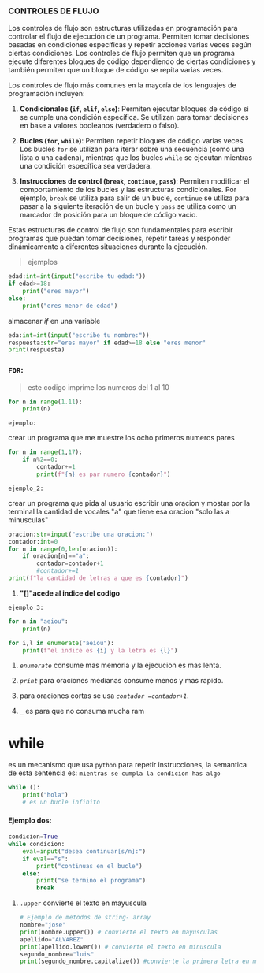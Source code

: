 ### CONTROLES DE FLUJO


Los controles de flujo son estructuras utilizadas en programación para controlar el flujo de ejecución de un programa. Permiten tomar decisiones basadas en condiciones específicas y repetir acciones varias veces según ciertas condiciones. Los controles de flujo permiten que un programa ejecute diferentes bloques de código dependiendo de ciertas condiciones y también permiten que un bloque de código se repita varias veces.

Los controles de flujo más comunes en la mayoría de los lenguajes de programación incluyen:

1. **Condicionales (`if`, `elif`, `else`)**: Permiten ejecutar bloques de código si se cumple una condición específica. Se utilizan para tomar decisiones en base a valores booleanos (verdadero o falso).

2. **Bucles (`for`, `while`)**: Permiten repetir bloques de código varias veces. Los bucles `for` se utilizan para iterar sobre una secuencia (como una lista o una cadena), mientras que los bucles `while` se ejecutan mientras una condición específica sea verdadera.

3. **Instrucciones de control (`break`, `continue`, `pass`)**: Permiten modificar el comportamiento de los bucles y las estructuras condicionales. Por ejemplo, `break` se utiliza para salir de un bucle, `continue` se utiliza para pasar a la siguiente iteración de un bucle y `pass` se utiliza como un marcador de posición para un bloque de código vacío.

Estas estructuras de control de flujo son fundamentales para escribir programas que puedan tomar decisiones, repetir tareas y responder dinámicamente a diferentes situaciones durante la ejecución.
> ejemplos
```python
edad:int=int(input("escribe tu edad:"))
if edad>=18:
    print("eres mayor")
else:
    print("eres menor de edad")
```
almacenar *if* en una variable 
```python
eda:int=int(input("escribe tu nombre:"))
respuesta:str="eres mayor" if edad>=18 else "eres menor"
print(respuesta)
```

###  `FOR`:
> este codigo imprime los numeros del 1 al 10
```python
for n in range(1.11):
    print(n)
```
`ejemplo:`

 crear un programa que me muestre los ocho primeros numeros pares
```python
for n in range(1,17):
    if n%2==0:
        contador+=1
        print(f"{n} es par numero {contador}")
```
`ejemplo_2:`

crear un programa que pida al usuario escribir una oracion y mostar por la terminal la cantidad de vocales "a" que tiene esa oracion "solo las a minusculas"
```python
oracion:str=input("escribe una oracion:")
contador:int=0
for n in range(0,len(oracion)):
    if oracion[n]=="a":
        contador=contador+1
        #contador+=1
print(f"la cantidad de letras a que es {contador}")
```
1. **"[]"acede al indice del codigo**

`ejemplo_3:`
```python
for n in "aeiou":
    print(n)

for i,l in enumerate("aeiou"):
    print(f"el indice es {i} y la letra es {l}")
```
1. *`enumerate`* consume mas memoria y la ejecucion es mas lenta.

2. *`print`* para oraciones medianas consume menos y mas rapido.

3. para oraciones cortas se usa *`contador =contador+1`*.

4. *`_`* es para que no consuma mucha ram

# while 

es un mecanismo que usa `python` para repetir instrucciones, la semantica de esta sentencia es: `mientras se cumpla la condicion has algo`
```python
while ():
    print("hola")
    # es un bucle infinito
```
#### Ejemplo dos:
```python
condicion=True
while condicion:
    eval=input("desea continuar[s/n]:")
    if eval=="s":
        print("continuas en el bucle")
    else:
        print("se termino el programa")
        break
```
1. `.upper` convierte el texto en mayuscula
   ```python
   # Ejemplo de metodos de string- array
   nombre="jose"
   print(nombre.upper()) # convierte el texto en mayusculas
   apellido="ALVAREZ"
   print(apellido.lower()) # convierte el texto en minuscula
   segundo_nombre="luis"
   print(segundo_nombre.capitalize()) #convierte la primera letra en mayuscula
   ```
   